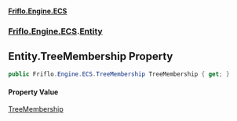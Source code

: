 #### [Friflo.Engine.ECS](index.md 'index')
### [Friflo.Engine.ECS](Friflo.Engine.ECS.md 'Friflo.Engine.ECS').[Entity](Entity.md 'Friflo.Engine.ECS.Entity')

## Entity.TreeMembership Property

```csharp
public Friflo.Engine.ECS.TreeMembership TreeMembership { get; }
```

#### Property Value
[TreeMembership](TreeMembership.md 'Friflo.Engine.ECS.TreeMembership')